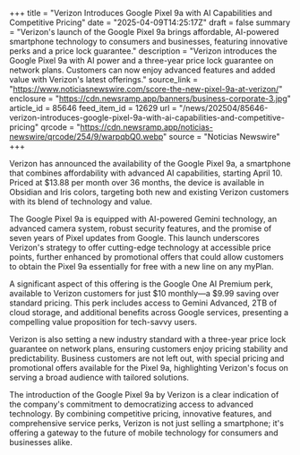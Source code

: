 +++
title = "Verizon Introduces Google Pixel 9a with AI Capabilities and Competitive Pricing"
date = "2025-04-09T14:25:17Z"
draft = false
summary = "Verizon's launch of the Google Pixel 9a brings affordable, AI-powered smartphone technology to consumers and businesses, featuring innovative perks and a price lock guarantee."
description = "Verizon introduces the Google Pixel 9a with AI power and a three-year price lock guarantee on network plans. Customers can now enjoy advanced features and added value with Verizon's latest offerings."
source_link = "https://www.noticiasnewswire.com/score-the-new-pixel-9a-at-verizon/"
enclosure = "https://cdn.newsramp.app/banners/business-corporate-3.jpg"
article_id = 85646
feed_item_id = 12629
url = "/news/202504/85646-verizon-introduces-google-pixel-9a-with-ai-capabilities-and-competitive-pricing"
qrcode = "https://cdn.newsramp.app/noticias-newswire/qrcode/254/9/warpqbQ0.webp"
source = "Noticias Newswire"
+++

<p>Verizon has announced the availability of the Google Pixel 9a, a smartphone that combines affordability with advanced AI capabilities, starting April 10. Priced at $13.88 per month over 36 months, the device is available in Obsidian and Iris colors, targeting both new and existing Verizon customers with its blend of technology and value.</p><p>The Google Pixel 9a is equipped with AI-powered Gemini technology, an advanced camera system, robust security features, and the promise of seven years of Pixel updates from Google. This launch underscores Verizon's strategy to offer cutting-edge technology at accessible price points, further enhanced by promotional offers that could allow customers to obtain the Pixel 9a essentially for free with a new line on any myPlan.</p><p>A significant aspect of this offering is the Google One AI Premium perk, available to Verizon customers for just $10 monthly—a $9.99 saving over standard pricing. This perk includes access to Gemini Advanced, 2TB of cloud storage, and additional benefits across Google services, presenting a compelling value proposition for tech-savvy users.</p><p>Verizon is also setting a new industry standard with a three-year price lock guarantee on network plans, ensuring customers enjoy pricing stability and predictability. Business customers are not left out, with special pricing and promotional offers available for the Pixel 9a, highlighting Verizon's focus on serving a broad audience with tailored solutions.</p><p>The introduction of the Google Pixel 9a by Verizon is a clear indication of the company's commitment to democratizing access to advanced technology. By combining competitive pricing, innovative features, and comprehensive service perks, Verizon is not just selling a smartphone; it's offering a gateway to the future of mobile technology for consumers and businesses alike.</p>